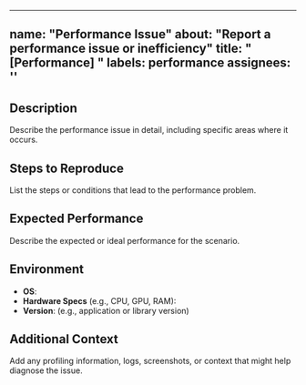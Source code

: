 ______________________________________________________________________

## name: "Performance Issue" about: "Report a performance issue or inefficiency" title: "\[Performance\] " labels: performance assignees: ''

## Description

Describe the performance issue in detail, including specific areas where it occurs.

## Steps to Reproduce

List the steps or conditions that lead to the performance problem.

## Expected Performance

Describe the expected or ideal performance for the scenario.

## Environment

- **OS**:
- **Hardware Specs** (e.g., CPU, GPU, RAM):
- **Version**: (e.g., application or library version)

## Additional Context

Add any profiling information, logs, screenshots, or context that might help diagnose the issue.
